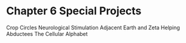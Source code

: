 # Chapter 6 Special Projects

Crop Circles
Neurological Stimulation
Adjacent Earth and Zeta
Helping Abductees
The Cellular Alphabet